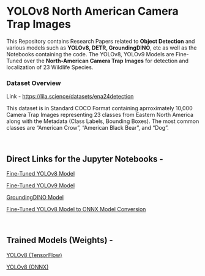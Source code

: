 # YOLOv8 North American Camera Trap Images

This Repository contains Research Papers related to **Object Detection** and various models such as **YOLOv8, DETR, GroundingDINO**, etc as well as the Notebooks containing the code.
The YOLOv8, YOLOv9 Models are Fine-Tuned over the **North-American Camera Trap Images** for detection and localization of 23 Wildlife Species.

### Dataset Overview

Link - https://lila.science/datasets/ena24detection

This dataset is in Standard COCO Format containing aprroximately 10,000 Camera Trap Images representing 23 classes from Eastern North America along with the Metadata (Class Labels, Bounding Boxes). The most common classes are “American Crow”, “American Black Bear”, and “Dog”.

<br>

## Direct Links for the Jupyter Notebooks -


[Fine-Tuned YOLOv8 Model](Jupyter%20Notebooks/YOLOv8/YOLOv8%20Object%20Detection.ipynb)

[Fine-Tuned YOLOv9 Model](Jupyter%20Notebooks/YOLOv9/YOLOv9%20Object%20Detection.ipynb)

[GroundingDINO Model](Jupyter%20Notebooks/GroundingDINO/GroundingDINO_Object_Detection.ipynb)

[Fine-Tuned YOLOv8 Model to ONNX Model Conversion](Jupyter%20Notebooks/ONNX/YOLOv8_Model_Conversion_ONNX.ipynb)

<br>

## Trained Models (Weights) -


[YOLOv8 (TensorFlow)](Model%20Weights/best.pt)

[YOLOv8 (ONNX)](Model%20Weights/best.onnx)

